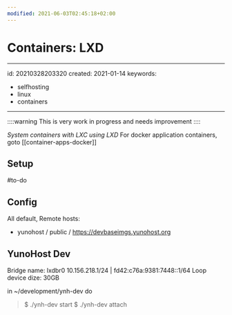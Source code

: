 ```yaml
---
modified: 2021-06-03T02:45:18+02:00
---
```


# Containers: LXD

---
id: 20210328203320
created: 2021-01-14
keywords:
  - selfhosting
  - linux
  - containers
---

::::warning
This is very work in progress and needs improvement
::::

_System containers with LXC using LXD_
For docker application containers, goto [[container-apps-docker]]

## Setup

#to-do

## Config

All default,
Remote hosts:

- yunohost / public / https://devbaseimgs.yunohost.org

## YunoHost Dev

Bridge name: lxdbr0 10.156.218.1/24 | fd42:c76a:9381:7448::1/64
Loop device dize: 30GB

in ~/development/ynh-dev do

> $ ./ynh-dev start
> $ ./ynh-dev attach
